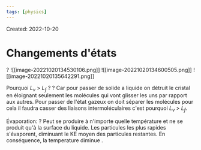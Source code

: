 ```yaml
---
tags: [physics] 
---
```

Created: 2022-10-20

# Changements d'états
?
![[image-20221020134530106.png]]
![[image-20221020134600505.png]]
![[image-20221020135642291.png]]
<!--SR:!2024-05-23,386,290-->

Pourquoi $L_v$ > $L_f$ ?
?
Car pour passer de solide a liquide on détruit le cristal en éloignant seulement les molécules qui vont glisser les uns par rapport aux autres.
Pour passer de l'état gazeux  on doit séparer les molécules pour cela il faudra casser des liaisons intermoléculaires c'est pourquoi $L_v$ > $L_f$.
<!--SR:!2023-10-24,201,234-->

Évaporation:
?
Peut se produire à n'importe quelle température et ne se produit qu'à la surface du liquide. Les particules les plus rapides s'évaporent, diminuant le KE moyen des particules restantes. En conséquence, la temperature diminue .
<!--SR:!2023-10-03,19,154-->